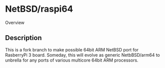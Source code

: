 NetBSD/raspi64
==============

Overview

## Description

This is a fork branch to make possible 64bit ARM NetBSD 
port for RasberryPi 3 board.
Someday, this will evolve as generic NetbBSD/arm64 to unbrella for
any ports of various multicore 64bit ARM processors.
